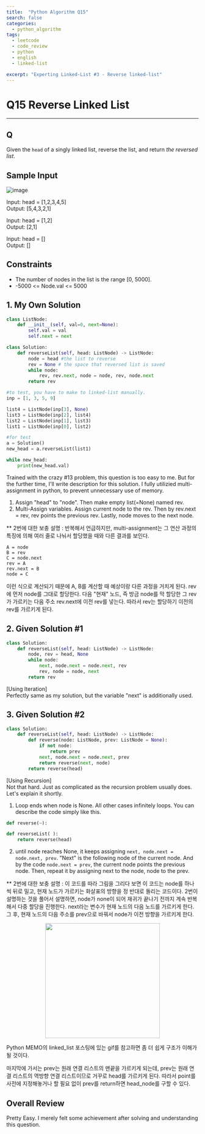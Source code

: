 ```yaml
---
title:  "Python Algorithm Q15"
search: false
categories: 
  - python_algorithm
tags:
  - leetcode
  - code_review
  - python
  - english
  - linked-list

excerpt: "Experting Linked-List #3 - Reverse linked-list"
---
```


# Q15 Reverse Linked List
___


## Q

Given the `head` of a singly linked list, reverse the list, and return _the reversed list_.

## Sample Input

![image](https://user-images.githubusercontent.com/68508521/146200403-20178801-09ff-4559-ad1b-60c41d4f5ff2.png)

Input: head = [1,2,3,4,5]  
Output: [5,4,3,2,1]

Input: head = [1,2]  
Output: [2,1]

Input: head = []  
Output: []

## Constraints
- The number of nodes in the list is the range [0, 5000].
- -5000 <= Node.val <= 5000


## 1. My Own Solution

```py
class ListNode:
    def __init__(self, val=0, next=None):
        self.val = val
        self.next = next

class Solution:
    def reverseList(self, head: ListNode) -> ListNode:
        node = head #the list to reverse
        rev = None # the space that reversed list is saved
        while node:
            rev, rev.next, node = node, rev, node.next
        return rev
```

```py
#to test, you have to make to linked-list manually. 
inp = [1, 3, 5, 9]

list4 = ListNode(inp[3], None)
list3 = ListNode(inp[2], list4)
list2 = ListNode(inp[1], list3)
list1 = ListNode(inp[0], list2)

#for test
a = Solution()
new_head = a.reverseList(list1)

while new_head:
    print(new_head.val)
```

Trained with the crazy #13 problem, this question is too easy to me. But for the further time, I'll write description for this solution. I fully utilizied multi-assignment in python, to prevent unnecessary use of memory.  

1. Assign "head" to "node". Then make empty list(=None) named rev.  
2. Multi-Assign variables. Assign current node to the rev. Then by rev.next = rev, rev points the previous rev. Lastly, node moves to the next node.  

** 2번에 대한 보충 설명 : 반복해서 언급하지만, multi-assignment는 그 연산 과정의 특징에 의해 여러 줄로 나눠서 할당했을 때와 다른 결과를 보인다.
```
A = node
B = rev
C = node.next
rev = A
rev.next = B
node = C
```
이런 식으로 계산되기 때문에 A, B를 계산할 때 예상이랑 다른 과정을 거치게 된다. rev에 먼저 node를 그대로 할당한다. 다음 "현재" 노드, 즉 방금 node를 막 할당한 그 rev가 가르키는 다음 주소 rev.next에 이전 rev를 넣는다. 따라서 rev는 할당하기 이전의 rev를 가르키게 된다.

## 2. Given Solution #1

```py
class Solution:
    def reverseList(self, head: ListNode) -> ListNode:
        node, rev = head, None
        while node:
            next, node.next = node.next, rev
            rev, node = node, next
        return rev
```

[Using Iteration]  
Perfectly same as my solution, but the variable "next" is additionally used.

## 3. Given Solution #2

```py
class Solution:
    def reverseList(self, head: ListNode) -> ListNode:
        def reverse(node: ListNode, prev: ListNode = None):
            if not node:
                return prev
            next, node.next = node.next, prev
            return reverse(next, node)
        return reverse(head)
```

[Using Recursion]  
Not that hard. Just as complicated as the recursion problem usually does. Let's explain it shortly.  

1. Loop ends when node is None. All other cases infinitely loops. You can describe the code simply like this.  

```py
def reverse(~):

def reverseList( ):
    return reverse(head)
```

2. until node reaches None, it keeps assigning `next, node.next = node.next, prev`. "Next" is the following node of the current node. And by the code `node.next = prev`, the current node points the previous node. Then, repeat it by assigning next to the node, node to the prev.

** 2번에 대한 보충 설명 : 이 코드를 따라 그림을 그리다 보면 이 코드는 node를 하나씩 뒤로 밀고, 현재 노드가 가르키는 화살표의 방향을 정 반대로 돌리는 코드이다. 2번이 설명하는 것을 풀어서 설명하면, node가 none이 되어 재귀가 끝나기 전까지 계속 반복해서 다중 할당을 진행한다. next라는 변수가 현재 노드의 다음 노드를 가르키게 한다. 그 후, 현재 노드의 다음 주소를 prev으로 바꿔서 node가 이전 방향을 가르키게 한다.

<center>
<img src="https://user-images.githubusercontent.com/68508521/145696356-ed067d9e-ed22-47cd-9bb8-33cfa6e63170.gif" width="300" height="300">
</center>

Python MEMO의 linked_list 포스팅에 있는 gif를 참고하면 좀 더 쉽게 구조가 이해가 될 것이다.  

마지막에 가서는 prev는 원래 연결 리스트의 맨끝을 가르키게 되는데, prev는 원래 연결 리스트의 역방향 연결 리스트이므로 거꾸로 head를 가르키게 된다. 따라서 point를 사전에 지정해놓거나 할 필요 없이 prev를 return하면 head_node를 구할 수 있다.

## Overall Review
Pretty Easy. I merely felt some achievement after solving and understanding this question. 